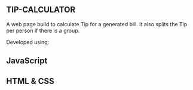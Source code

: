 ## TIP-CALCULATOR

A web page build to calculate Tip for a generated bill. It also splits the Tip per person if there is a group. 

Developed using:
## JavaScript
## HTML & CSS
